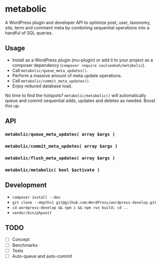 # metabolic

A WordPress plugin and developer API to optimize post, user, taxonomy, site, term and comment meta by combining sequential operations into a handful of SQL queries.

## Usage

- Install as a WordPress plugin (mu-plugin) or add it to your project as a composer dependency (`composer require soulseekah/metabolic`).
- Call `metabolic/queue_meta_updates()`.
- Perform a massive amount of meta update operations.
- Call `metabolic/commit_meta_updates()`.
- Enjoy reduced database load.

No time to find the hotspots? `metabolic/metabolic()` will automatically queue and commit sequential adds, updates and deletes as needed. Boost this up.

## API

### `metabolic/queue_meta_updates( array $args )`

### `metabolic/commit_meta_updates( array $args )`

### `metabolic/flush_meta_updates( array $args )`

### `metabolic/metabolic( bool $activate )`

## Development

- `composer install --dev`
- `git clone --depth=1 git@github.com:WordPress/wordpress-develop.git`
- `cd wordpress-develop && npm i && npm run build; cd ..`
- `vendor/bin/phpunit`

## TODO

- [ ] Concept
- [ ] Benchmarks
- [ ] Tests
- [ ] Auto-queue and auto-commit
